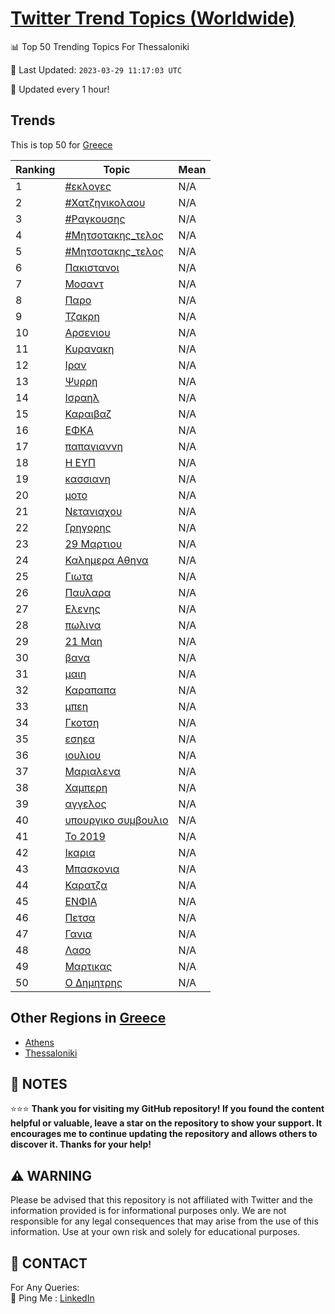 [Twitter Trend Topics (Worldwide)](https://github.com/ErcinDedeoglu/Twitter-Trend-Topics)
==========


📊 Top 50 Trending Topics For Thessaloniki

📆 Last Updated: `2023-03-29 11:17:03 UTC`

🔧 Updated every 1 hour!


## Trends

This is top 50 for [Greece](</Greece>)

| Ranking | Topic | Mean |
| ------- | ------------ | ------------ |
| 1 | [#εκλογες](http://twitter.com/search?q=%23%ce%b5%ce%ba%ce%bb%ce%bf%ce%b3%ce%b5%cf%82) | N/A |
| 2 | [#Χατζηνικολαου](http://twitter.com/search?q=%23%ce%a7%ce%b1%cf%84%ce%b6%ce%b7%ce%bd%ce%b9%ce%ba%ce%bf%ce%bb%ce%b1%ce%bf%cf%85) | N/A |
| 3 | [#Ραγκουσης](http://twitter.com/search?q=%23%ce%a1%ce%b1%ce%b3%ce%ba%ce%bf%cf%85%cf%83%ce%b7%cf%82) | N/A |
| 4 | [#Μητσοτακης_τελος](http://twitter.com/search?q=%23%ce%9c%ce%b7%cf%84%cf%83%ce%bf%cf%84%ce%b1%ce%ba%ce%b7%cf%82_%cf%84%ce%b5%ce%bb%ce%bf%cf%82) | N/A |
| 5 | [#Μητσοτακης_τελος](http://twitter.com/search?q=%23%ce%9c%ce%b7%cf%84%cf%83%ce%bf%cf%84%ce%b1%ce%ba%ce%b7%cf%82_%cf%84%ce%b5%ce%bb%ce%bf%cf%82) | N/A |
| 6 | [Πακιστανοι](http://twitter.com/search?q=%ce%a0%ce%b1%ce%ba%ce%b9%cf%83%cf%84%ce%b1%ce%bd%ce%bf%ce%b9) | N/A |
| 7 | [Μοσαντ](http://twitter.com/search?q=%ce%9c%ce%bf%cf%83%ce%b1%ce%bd%cf%84) | N/A |
| 8 | [Παρο](http://twitter.com/search?q=%ce%a0%ce%b1%cf%81%ce%bf) | N/A |
| 9 | [Τζακρη](http://twitter.com/search?q=%ce%a4%ce%b6%ce%b1%ce%ba%cf%81%ce%b7) | N/A |
| 10 | [Αρσενιου](http://twitter.com/search?q=%ce%91%cf%81%cf%83%ce%b5%ce%bd%ce%b9%ce%bf%cf%85) | N/A |
| 11 | [Κυρανακη](http://twitter.com/search?q=%ce%9a%cf%85%cf%81%ce%b1%ce%bd%ce%b1%ce%ba%ce%b7) | N/A |
| 12 | [Ιραν](http://twitter.com/search?q=%ce%99%cf%81%ce%b1%ce%bd) | N/A |
| 13 | [Ψυρρη](http://twitter.com/search?q=%ce%a8%cf%85%cf%81%cf%81%ce%b7) | N/A |
| 14 | [Ισραηλ](http://twitter.com/search?q=%ce%99%cf%83%cf%81%ce%b1%ce%b7%ce%bb) | N/A |
| 15 | [Καραιβαζ](http://twitter.com/search?q=%ce%9a%ce%b1%cf%81%ce%b1%ce%b9%ce%b2%ce%b1%ce%b6) | N/A |
| 16 | [ΕΦΚΑ](http://twitter.com/search?q=%ce%95%ce%a6%ce%9a%ce%91) | N/A |
| 17 | [παπαγιαννη](http://twitter.com/search?q=%cf%80%ce%b1%cf%80%ce%b1%ce%b3%ce%b9%ce%b1%ce%bd%ce%bd%ce%b7) | N/A |
| 18 | [Η ΕΥΠ](http://twitter.com/search?q=%ce%97+%ce%95%ce%a5%ce%a0) | N/A |
| 19 | [κασσιανη](http://twitter.com/search?q=%ce%ba%ce%b1%cf%83%cf%83%ce%b9%ce%b1%ce%bd%ce%b7) | N/A |
| 20 | [μοτο](http://twitter.com/search?q=%ce%bc%ce%bf%cf%84%ce%bf) | N/A |
| 21 | [Νετανιαχου](http://twitter.com/search?q=%ce%9d%ce%b5%cf%84%ce%b1%ce%bd%ce%b9%ce%b1%cf%87%ce%bf%cf%85) | N/A |
| 22 | [Γρηγορης](http://twitter.com/search?q=%ce%93%cf%81%ce%b7%ce%b3%ce%bf%cf%81%ce%b7%cf%82) | N/A |
| 23 | [29 Μαρτιου](http://twitter.com/search?q=29+%ce%9c%ce%b1%cf%81%cf%84%ce%b9%ce%bf%cf%85) | N/A |
| 24 | [Καλημερα Αθηνα](http://twitter.com/search?q=%ce%9a%ce%b1%ce%bb%ce%b7%ce%bc%ce%b5%cf%81%ce%b1+%ce%91%ce%b8%ce%b7%ce%bd%ce%b1) | N/A |
| 25 | [Γιωτα](http://twitter.com/search?q=%ce%93%ce%b9%cf%89%cf%84%ce%b1) | N/A |
| 26 | [Παυλαρα](http://twitter.com/search?q=%ce%a0%ce%b1%cf%85%ce%bb%ce%b1%cf%81%ce%b1) | N/A |
| 27 | [Ελενης](http://twitter.com/search?q=%ce%95%ce%bb%ce%b5%ce%bd%ce%b7%cf%82) | N/A |
| 28 | [πωλινα](http://twitter.com/search?q=%cf%80%cf%89%ce%bb%ce%b9%ce%bd%ce%b1) | N/A |
| 29 | [21 Μαη](http://twitter.com/search?q=21+%ce%9c%ce%b1%ce%b7) | N/A |
| 30 | [βανα](http://twitter.com/search?q=%ce%b2%ce%b1%ce%bd%ce%b1) | N/A |
| 31 | [μαιη](http://twitter.com/search?q=%ce%bc%ce%b1%ce%b9%ce%b7) | N/A |
| 32 | [Καραπαπα](http://twitter.com/search?q=%ce%9a%ce%b1%cf%81%ce%b1%cf%80%ce%b1%cf%80%ce%b1) | N/A |
| 33 | [μπεη](http://twitter.com/search?q=%ce%bc%cf%80%ce%b5%ce%b7) | N/A |
| 34 | [Γκοτση](http://twitter.com/search?q=%ce%93%ce%ba%ce%bf%cf%84%cf%83%ce%b7) | N/A |
| 35 | [εσηεα](http://twitter.com/search?q=%ce%b5%cf%83%ce%b7%ce%b5%ce%b1) | N/A |
| 36 | [ιουλιου](http://twitter.com/search?q=%ce%b9%ce%bf%cf%85%ce%bb%ce%b9%ce%bf%cf%85) | N/A |
| 37 | [Μαριαλενα](http://twitter.com/search?q=%ce%9c%ce%b1%cf%81%ce%b9%ce%b1%ce%bb%ce%b5%ce%bd%ce%b1) | N/A |
| 38 | [Χαμπερη](http://twitter.com/search?q=%ce%a7%ce%b1%ce%bc%cf%80%ce%b5%cf%81%ce%b7) | N/A |
| 39 | [αγγελος](http://twitter.com/search?q=%ce%b1%ce%b3%ce%b3%ce%b5%ce%bb%ce%bf%cf%82) | N/A |
| 40 | [υπουργικο συμβουλιο](http://twitter.com/search?q=%cf%85%cf%80%ce%bf%cf%85%cf%81%ce%b3%ce%b9%ce%ba%ce%bf+%cf%83%cf%85%ce%bc%ce%b2%ce%bf%cf%85%ce%bb%ce%b9%ce%bf) | N/A |
| 41 | [Το 2019](http://twitter.com/search?q=%ce%a4%ce%bf+2019) | N/A |
| 42 | [Ικαρια](http://twitter.com/search?q=%ce%99%ce%ba%ce%b1%cf%81%ce%b9%ce%b1) | N/A |
| 43 | [Μπασκονια](http://twitter.com/search?q=%ce%9c%cf%80%ce%b1%cf%83%ce%ba%ce%bf%ce%bd%ce%b9%ce%b1) | N/A |
| 44 | [Καρατζα](http://twitter.com/search?q=%ce%9a%ce%b1%cf%81%ce%b1%cf%84%ce%b6%ce%b1) | N/A |
| 45 | [ΕΝΦΙΑ](http://twitter.com/search?q=%ce%95%ce%9d%ce%a6%ce%99%ce%91) | N/A |
| 46 | [Πετσα](http://twitter.com/search?q=%ce%a0%ce%b5%cf%84%cf%83%ce%b1) | N/A |
| 47 | [Γανια](http://twitter.com/search?q=%ce%93%ce%b1%ce%bd%ce%b9%ce%b1) | N/A |
| 48 | [Λασο](http://twitter.com/search?q=%ce%9b%ce%b1%cf%83%ce%bf) | N/A |
| 49 | [Μαρτικας](http://twitter.com/search?q=%ce%9c%ce%b1%cf%81%cf%84%ce%b9%ce%ba%ce%b1%cf%82) | N/A |
| 50 | [Ο Δημητρης](http://twitter.com/search?q=%ce%9f+%ce%94%ce%b7%ce%bc%ce%b7%cf%84%cf%81%ce%b7%cf%82) | N/A |



## Other Regions in [Greece](</Greece>)

* [Athens](</Greece/Athens.md>)
* [Thessaloniki](</Greece/Thessaloniki.md>)



## 📝 NOTES

⭐⭐⭐ **Thank you for visiting my GitHub repository! If you found the content helpful or valuable, leave a star on the repository to show your support. It encourages me to continue updating the repository and allows others to discover it. Thanks for your help!**


## ⚠️ WARNING

Please be advised that this repository is not affiliated with Twitter and the information provided is for informational purposes only. We are not responsible for any legal consequences that may arise from the use of this information. Use at your own risk and solely for educational purposes.


## 📨 CONTACT

 For Any Queries:  
            🏓 Ping Me : [LinkedIn](https://www.linkedin.com/in/ercindedeoglu/)

